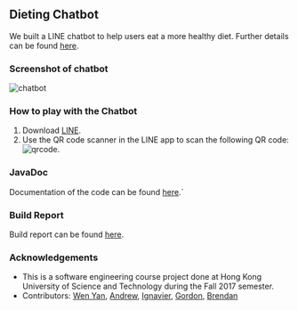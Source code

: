 ## Dieting Chatbot
We built a LINE chatbot to help users eat a more healthy diet. Further details can be found [here](https://github.com/wywongbd/hkust_cs3111h/blob/master/description/milestone3.pdf).

### Screenshot of chatbot
![chatbot](../description/chatbot.png)

### How to play with the Chatbot
1. Download [LINE](https://line.me/en-US/download).
2. Use the QR code scanner in the LINE app to scan the following QR code:
![qrcode](../description/qrcode.png).

### JavaDoc
Documentation of the code can be found [here](/javodoc/index.html).`

### Build Report
Build report can be found [here](/sample-spring-boot-kitchensink/build/jacocoHtml/index.html).

### Acknowledgements
- This is a software engineering course project done at Hong Kong University of Science and Technology during the Fall 2017 semester.   
- Contributors: [Wen Yan](https://github.com/wywongbd), [Andrew](https://github.com/bachang96), [Ignavier](https://github.com/ignavier), [Gordon](https://github.com/GordonCW), [Brendan](https://github.com/thambrendan)  
